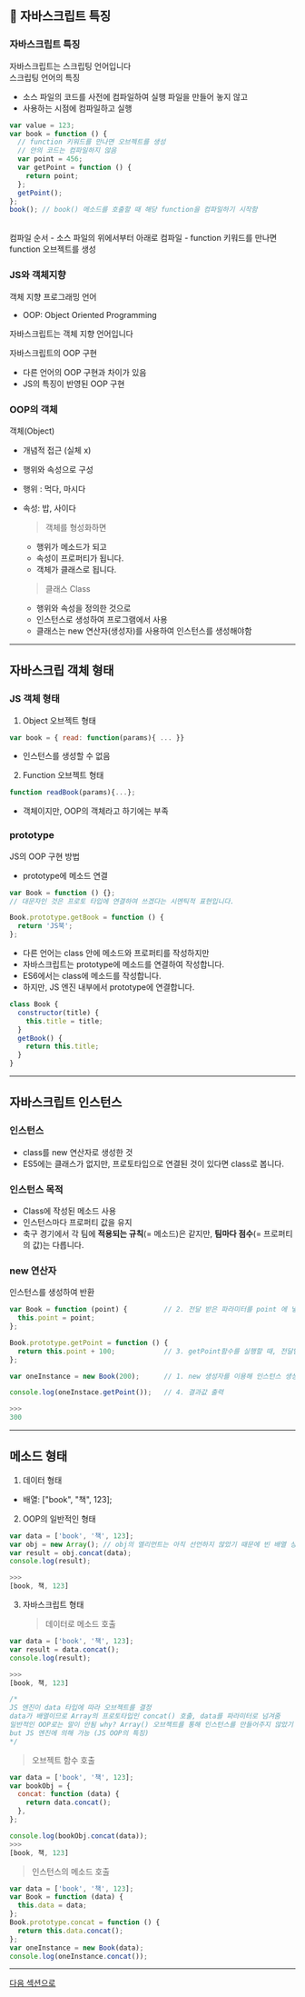 ## 🌟 자바스크립트 특징

### 자바스크립트 특징

자바스크립트는 스크립팅 언어입니다<br/>
스크립팅 언어의 특징

- 소스 파일의 코드를 사전에 컴파일하여 실행 파일을 만들어 놓지 않고
- 사용하는 시점에 컴파일하고 실행

```js
var value = 123;
var book = function () {
  // function 키워드를 만나면 오브젝트를 생성
  // 안의 코드는 컴파일하지 않음
  var point = 456;
  var getPoint = function () {
    return point;
  };
  getPoint();
};
book(); // book() 메소드를 호출할 때 해당 function을 컴파일하기 시작함
```

<br/>
컴파일 순서
- 소스 파일의 위에서부터 아래로 컴파일
- function 키워드를 만나면 function 오브젝트를 생성

### JS와 객체지향

객체 지향 프로그래밍 언어

- OOP: Object Oriented Programming

자바스크립트는 객체 지향 언어입니다 <br/>

자바스크립트의 OOP 구현

- 다른 언어의 OOP 구현과 차이가 있음
- JS의 특징이 반영된 OOP 구현

### OOP의 객체

객체(Object)

- 개념적 접근 (실체 x)
- 행위와 속성으로 구성
- 행위 : 먹다, 마시다
- 속성: 밥, 사이다

  > 객체를 형성화하면

  - 행위가 메소드가 되고
  - 속성이 프로퍼티가 됩니다.
  - 객체가 클래스로 됩니다.

  > 클래스 Class

  - 행위와 속성을 정의한 것으로
  - 인스턴스로 생성하여 프로그램에서 사용
  - 클래스는 new 연산자(생성자)를 사용하여 인스턴스를 생성해야함

<hr/>

## 자바스크립 객체 형태

### JS 객체 형태

1. Object 오브젝트 형태

```js
var book = { read: function(params){ ... }}
```

- 인스턴스를 생성할 수 없음

2.  Function 오브젝트 형태

```js
function readBook(params){...};
```

- 객체이지만, OOP의 객체라고 하기에는 부족

### prototype

JS의 OOP 구현 방법

- prototype에 메소드 연결

```js
var Book = function () {};
// 대문자인 것은 프로토 타입에 연결하여 쓰겠다는 시멘틱적 표현입니다.

Book.prototype.getBook = function () {
  return 'JS북';
};
```

- 다른 언어는 class 안에 메소드와 프로퍼티를 작성하지만
- 자바스크립트는 prototype에 메소드를 연결하여 작성합니다.
- ES6에서는 class에 메소드를 작성합니다.
- 하지만, JS 엔진 내부에서 prototype에 연결합니다.

```js
class Book {
  constructor(title) {
    this.title = title;
  }
  getBook() {
    return this.title;
  }
}
```

<hr/>

## 자바스크립트 인스턴스

### 인스턴스

- class를 new 연산자로 생성한 것<br/>
- ES5에는 클래스가 없지만, 프로토타입으로 연결된 것이 있다면 class로 봅니다.<br/>

### 인스턴스 목적

- Class에 작성된 메소드 사용
- 인스턴스마다 프로퍼티 값을 유지
- 축구 경기에서 각 팀에 <b>적용되는 규칙</b>(= 메소드)은 같지만, <b>팀마다 점수</b>(= 프로퍼티의 값)는 다릅니다.

### new 연산자

인스턴스를 생성하여 반환

```js
var Book = function (point) {         // 2. 전달 받은 파라미터를 point 에 넣어줌 this.point = 200;
  this.point = point;
};

Book.prototype.getPoint = function () {
  return this.point + 100;            // 3. getPoint함수를 실행할 때, 전달받은 파라미터를 넘겨주고 반환
};

var oneInstance = new Book(200);      // 1. new 생성자를 이용해 인스턴스 생성 및 파라미터 전달(200)

console.log(oneInstace.getPoint());   // 4. 결과값 출력

>>>
300
```

<hr/>

## 메소드 형태

1. 데이터 형태

- 배열: ["book", "책", 123];

2. OOP의 일반적인 형태

```js
var data = ['book', '책', 123];
var obj = new Array(); // obj의 엘리먼트는 아직 선언하지 않았기 때문에 빈 배열 상태
var result = obj.concat(data);
console.log(result);

>>>
[book, 책, 123]
```

3. 자바스크립트 형태
   > 데이터로 메소드 호출

```js
var data = ['book', '책', 123];
var result = data.concat();
console.log(result);

>>>
[book, 책, 123]

/*
JS 엔진이 data 타입에 따라 오브젝트를 결정
data가 배열이므로 Array의 프로토타입인 concat() 호출, data를 파라미터로 넘겨줌
일반적인 OOP로는 말이 안됨 why? Array() 오브젝트를 통해 인스턴스를 만들어주지 않았기 때문
but JS 엔진에 의해 가능 (JS OOP의 특징)
*/
```

> 오브젝트 함수 호출

```js
var data = ['book', '책', 123];
var bookObj = {
  concat: function (data) {
    return data.concat();
  },
};

console.log(bookObj.concat(data));
>>>
[book, 책, 123]
```

> 인스턴스의 메소드 호출

```js
var data = ['book', '책', 123];
var Book = function (data) {
  this.data = data;
};
Book.prototype.concat = function () {
  return this.data.concat();
};
var oneInstance = new Book(data);
console.log(oneInstance.concat());
```

<hr/>

<a href="../SECTION15/readme.md">다음 섹션으로</a>
